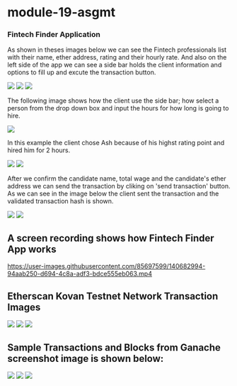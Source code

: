 # module-19-asgmt
### Fintech Finder Application 

As shown in theses images below we can see the Fintech professionals list with
their name, ether address, rating and their hourly rate.
And also on the left side of the app we can see a side bar holds the client information 
and options to fill up and excute the transaction button.

![](fintechfinderapp-scrshot/FFAscsh1.jpg)
![](fintechfinderapp-scrshot/FFAscsh2.jpg)
![](fintechfinderapp-scrshot/FFAscsh3.jpg)



The following image shows how the client use the side bar; how select a person from the 
drop down box and input the hours for how long is going to hire.

![](fintechfinderapp-scrshot/FFAscsh4.jpg)



In this example the client chose Ash because of his highst rating point and hired him for 2 hours.

![](fintechfinderapp-scrshot/FFAscsh5.jpg)
![](fintechfinderapp-scrshot/FFAscsh6.jpg)



After we confirm the candidate name, total wage and the candidate's ether address we can send the transaction
by cliking on 'send transaction' button. As we can see in the image below the client sent the transaction and
the validated transaction hash is shown.

![](fintechfinderapp-scrshot/FFAscsh7.jpg)
![](fintechfinderapp-scrshot/FFAscsh8.jpg)

## A screen recording shows how Fintech Finder App works

https://user-images.githubusercontent.com/85697599/140682994-94aab250-d694-4c8a-adf3-bdce555eb063.mp4



## Etherscan Kovan Testnet Network Transaction Images 

![](EtherscanScreenshot/EtherscanScsh1.png)
![](EtherscanScreenshot/EtherscanTx1Scsh.png)
![](EtherscanScreenshot/EtherscanTx2Scsh.png)


## Sample Transactions and Blocks from Ganache screenshot image is shown below:

![](GanacheScreenshot/Ganacheblocks.png)
![](GanacheScreenshot/Ganachetxs.png)
![](GanacheScreenshot/GanacheTxdetail.png)



